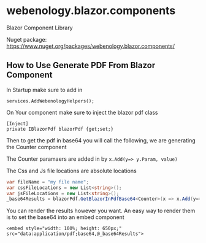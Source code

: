 # webenology.blazor.components
Blazor Component Library

Nuget package: https://www.nuget.org/packages/webenology.blazor.components/

## How to Use Generate PDF From Blazor Component
In Startup make sure to add in 
```
services.AddWebenologyHelpers();
```

On Your component make sure to inject the blazor pdf class

```razor
[Inject]
private IBlazorPdf blazorPdf {get;set;}
```

Then to get the pdf in base64 you will call the following, we are generating the Counter component

The Counter paramaers are added in by `x.Add(y=> y.Param, value)`

The Css and Js file locations are absolute locations

```csharp
var fileName = "my file name";
var cssFileLocations = new List<string>();
var jsFileLocations = new List<string>();
_base64Results = blazorPdf.GetBlazorInPdfBase64<Counter>(x => x.Add(y=> y.StartingValue, 2), fileName, cssFileLocations, jsFileLocations);
```
You can render the results however you want.
An easy way to render them is to set the base64 into an embed component

```razor
<embed style="width: 100%; height: 650px;" src="data:application/pdf;base64,@_base64Results">
```